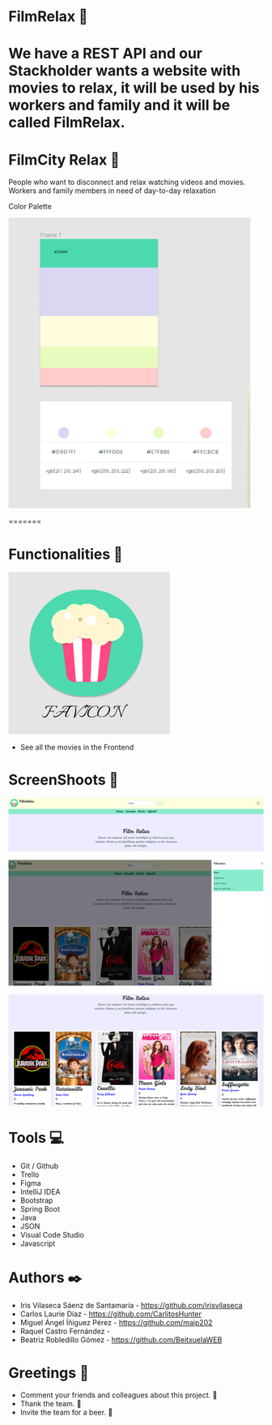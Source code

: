 # FilmRelax :movie_camera:
We have a REST API and our Stackholder wants a website with movies to relax, 
it will be used by his workers and family and it will be called FilmRelax.
=======
# FilmCity Relax 🍿

People who want to disconnect and relax watching videos and movies.
Workers and family members in need of day-to-day relaxation

Color Palette

![Screenshot](paleta.PNG)

=======
# Functionalities :floppy_disk:
![Screenshot](Favicon.PNG)

- See all the movies in the Frontend

# ScreenShoots :vhs:

![Screenshot](header.PNG)

![Screenshot](burger.PNG)

![Screenshot](films.png)

# Tools :computer:

- Git / Github
- Trello
- Figma
- IntelliJ IDEA
- Bootstrap
- Spring Boot
- Java 
- JSON
- Visual Code Studio
- Javascript

# Authors ✒️
- Iris Vilaseca Sáenz de Santamaría - https://github.com/irisvilaseca
- Carlos Laurie Díaz - https://github.com/CarlitosHunter
- Miguel Ángel Íñiguez Pérez - https://github.com/maip202
- Raquel Castro Fernández - 
- Beatriz Robledillo Gómez - https://github.com/BeitxuelaWEB

# Greetings :gift:
- Comment your friends and colleagues about this project. :loudspeaker:
- Thank the team. :slightly_smiling_face:
- Invite the team for a beer. :beer:

